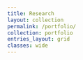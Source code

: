 ```yaml
---
title: Research
layout: collection
permalink: /portfolio/
collection: portfolio
entries_layout: grid
classes: wide
---
```

